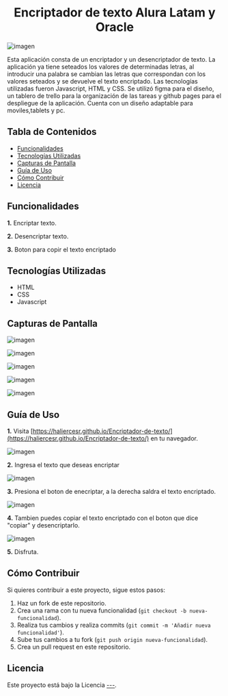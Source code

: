 

<h1 align="center">Encriptador de texto Alura Latam y Oracle</h1>

![imagen](https://github.com/user-attachments/assets/d9361e67-a57a-4b4b-8862-03d1fcb9fe49)

Esta aplicación consta de un encriptador y un desencriptador de texto. La aplicación ya tiene seteados los valores de determinadas letras, al introducir una palabra se cambian las letras que correspondan con los valores seteados y se devuelve el texto encriptado. Las tecnologías utilizadas fueron Javascript, HTML y CSS.
Se utilizó figma para el diseño, un tablero de trello para la organización de las tareas y github pages para el despliegue de la aplicación. 
Cuenta con un diseño adaptable para moviles,tablets y pc.

## Tabla de Contenidos

- [Funcionalidades](#funcionalidades)
- [Tecnologías Utilizadas](#tecnologías-utilizadas)
- [Capturas de Pantalla](#capturas-de-pantalla)
- [Guía de Uso](#guía-de-uso)
- [Cómo Contribuir](#cómo-contribuir)
- [Licencia](#licencia)

## Funcionalidades

**1.** Encriptar texto.

**2.** Desencriptar texto.

**3.** Boton para copir el texto encriptado


## Tecnologías Utilizadas

- HTML
- CSS
- Javascript

## Capturas de Pantalla

![imagen](https://github.com/user-attachments/assets/9e5636b9-adf6-4357-8196-92073023bd65)

![imagen](https://github.com/user-attachments/assets/ed5ee479-acf8-4f9a-81fa-35a8d17c1b91)

![imagen](https://github.com/user-attachments/assets/91a04581-8a33-498a-8afd-ebd70d8d18d0)

![imagen](https://github.com/user-attachments/assets/f9409113-207b-4f76-9b54-4fbe0f46b067)

![imagen](https://github.com/user-attachments/assets/ccbd41da-cdeb-4a68-a61c-bfb0a5542482)



## Guía de Uso

**1.** Visita [https://haliercesr.github.io/Encriptador-de-texto/](https://haliercesr.github.io/Encriptador-de-texto/) en tu navegador.

![imagen](https://github.com/user-attachments/assets/3918030a-1d13-47a2-9586-357e6caa6f4e)

**2.** Ingresa el texto que deseas encriptar

![imagen](https://github.com/user-attachments/assets/604a6267-bda5-4047-8f46-647f9456284f)

**3.** Presiona el boton de enecriptar, a la derecha saldra el texto encriptado.

![imagen](https://github.com/user-attachments/assets/34b6050f-7c70-4778-b901-fa282836f7e8)


**4.** Tambien puedes copiar el texto encriptado con el boton que dice "copiar" y desencriptarlo.

![imagen](https://github.com/user-attachments/assets/62639302-8888-4a9b-959d-05f3a792c762)

**5.** Disfruta.

## Cómo Contribuir

Si quieres contribuir a este proyecto, sigue estos pasos:

1. Haz un fork de este repositorio.
2. Crea una rama con tu nueva funcionalidad (`git checkout -b nueva-funcionalidad`).
3. Realiza tus cambios y realiza commits (`git commit -m 'Añadir nueva funcionalidad'`).
4. Sube tus cambios a tu fork (`git push origin nueva-funcionalidad`).
5. Crea un pull request en este repositorio.

## Licencia

Este proyecto está bajo la Licencia [---](----).
